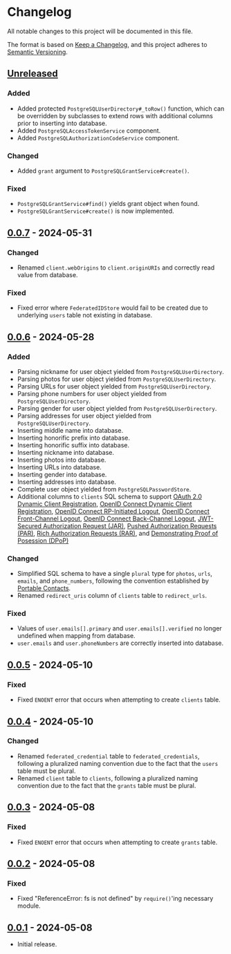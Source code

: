 # Changelog
All notable changes to this project will be documented in this file.

The format is based on [Keep a Changelog](https://keepachangelog.com/en/1.0.0/),
and this project adheres to [Semantic Versioning](https://semver.org/spec/v2.0.0.html).

## [Unreleased]
### Added

- Added protected `PostgreSQLUserDirectory#_toRow()` function, which can be
overridden by subclasses to extend rows with additional columns prior to
inserting into database.
- Added `PostgreSQLAccessTokenService` component.
- Added `PostgreSQLAuthorizationCodeService` component.

### Changed
- Added `grant` argument to `PostgreSQLGrantService#create()`.

### Fixed
- `PostgreSQLGrantService#find()` yields grant object when found.
- `PostgreSQLGrantService#create()` is now implemented.

## [0.0.7] - 2024-05-31
### Changed
- Renamed `client.webOrigins` to `client.originURIs` and correctly read value
from database.

### Fixed
- Fixed error where `FederatedIDStore` would fail to be created due to
underlying `users` table not existing in database.

## [0.0.6] - 2024-05-28
### Added
- Parsing nickname for user object yielded from `PostgreSQLUserDirectory`.
- Parsing photos for user object yielded from `PostgreSQLUserDirectory`.
- Parsing URLs for user object yielded from `PostgreSQLUserDirectory`.
- Parsing phone numbers for user object yielded from `PostgreSQLUserDirectory`.
- Parsing gender for user object yielded from `PostgreSQLUserDirectory`.
- Parsing addresses for user object yielded from `PostgreSQLUserDirectory`.
- Inserting middle name into database.
- Inserting honorific prefix into database.
- Inserting honorific suffix into database.
- Inserting nickname into database.
- Inserting photos into database.
- Inserting URLs into database.
- Inserting gender into database.
- Inserting addresses into database.
- Complete user object yielded from `PostgreSQLPasswordStore`.
- Additional columns to `clients` SQL schema to support [OAuth 2.0 Dynamic Client Registration](https://datatracker.ietf.org/doc/html/rfc7591),
[OpenID Connect Dynamic Client Registration](https://openid.net/specs/openid-connect-registration-1_0.html),
[OpenID Connect RP-Initiated Logout](https://openid.net/specs/openid-connect-rpinitiated-1_0.html),
[OpenID Connect Front-Channel Logout](https://openid.net/specs/openid-connect-frontchannel-1_0.html),
[OpenID Connect Back-Channel Logout](https://openid.net/specs/openid-connect-backchannel-1_0.html),
[JWT-Secured Authorization Request (JAR)](https://www.rfc-editor.org/rfc/rfc9101.html),
[Pushed Authorization Requests (PAR)](https://www.rfc-editor.org/rfc/rfc9126.html),
[Rich Authorization Requests (RAR)](https://www.rfc-editor.org/rfc/rfc9396.html), and
[Demonstrating Proof of Posession (DPoP)](https://www.rfc-editor.org/rfc/rfc9449.html)

### Changed
- Simplified SQL schema to have a single `plural` type for `photos`, `urls`,
`emails`, and `phone_numbers`, following the convention established by [Portable Contacts](https://datatracker.ietf.org/doc/html/draft-smarr-vcarddav-portable-contacts-00).
- Renamed `redirect_uris` column of `clients` table to `redirect_urls`.

### Fixed
- Values of `user.emails[].primary` and `user.emails[].verified` no longer undefined
when mapping from database.
- `user.emails` and `user.phoneNumbers` are correctly inserted into database.

## [0.0.5] - 2024-05-10
### Fixed
- Fixed `ENOENT` error that occurs when attempting to create `clients` table.

## [0.0.4] - 2024-05-10
### Changed
- Renamed `federated_credential` table to `federated_credentials`, following
a pluralized naming convention due to the fact that the `users` table must be
plural.
- Renamed `client` table to `clients`, following a pluralized naming convention
due to the fact that the `grants` table must be plural.

## [0.0.3] - 2024-05-08
### Fixed
- Fixed `ENOENT` error that occurs when attempting to create `grants` table.

## [0.0.2] - 2024-05-08
### Fixed
- Fixed "ReferenceError: fs is not defined" by `require()`'ing necessary
module.

## [0.0.1] - 2024-05-08

- Initial release.

[Unreleased]: https://github.com/authnomicon/postgresql/compare/v0.0.7...HEAD
[0.0.7]: https://github.com/authnomicon/postgresql/compare/v0.0.6...v0.0.7
[0.0.6]: https://github.com/authnomicon/postgresql/compare/v0.0.5...v0.0.6
[0.0.5]: https://github.com/authnomicon/postgresql/compare/v0.0.4...v0.0.5
[0.0.4]: https://github.com/authnomicon/postgresql/compare/v0.0.3...v0.0.4
[0.0.3]: https://github.com/authnomicon/postgresql/compare/v0.0.2...v0.0.3
[0.0.2]: https://github.com/authnomicon/postgresql/compare/v0.0.1...v0.0.2
[0.0.1]: https://github.com/authnomicon/postgresql/releases/tag/v0.0.1
